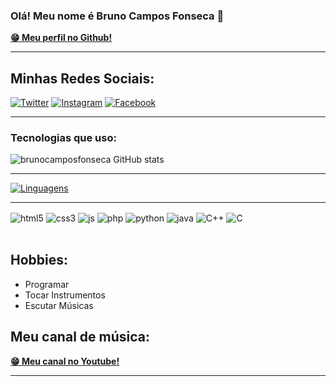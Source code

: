 
### Olá! Meu nome é Bruno Campos Fonseca 👋

<div>
     <a href="https://github.com/brunocamposfonseca" target="_blank"><strong>😁 Meu perfil no Github!</strong></a>
</div>

<hr/>

## Minhas Redes Sociais:

[![Twitter](https://img.shields.io/badge/Twitter-1DA1F2?style=for-the-badge&logo=twitter&logoColor=white)](https://twitter.com/bruno_c_f_2020)
[![Instagram](https://img.shields.io/badge/Instagram-E4405F?style=for-the-badge&logo=instagram&logoColor=white)](https://www.instagram.com/bruno.c.f/)
[![Facebook](https://img.shields.io/badge/Facebook-1877F2?style=for-the-badge&logo=facebook&logoColor=white)](https://www.facebook.com/bruno.cf.54/)
<hr/>

### Tecnologias que uso:

![brunocamposfonseca GitHub stats](https://github-readme-stats.vercel.app/api?username=brunocamposfonseca&theme=algolia&show_icons=true)

<hr/>

[![Linguagens ](https://github-readme-stats.vercel.app/api/top-langs/?username=brunocamposfonseca&langs_count=8)](https://github.com/brunocamposfonseca/github-readme-stats)

<hr/>

<div style="display: inline_block">
     <img align="center" alt="html5" src="https://img.shields.io/badge/HTML5-E34F26?style=for-the-badge&logo=html5&logoColor=white" />
     <img align="center" alt="css3" src="https://img.shields.io/badge/CSS3-1572B6?style=for-the-badge&logo=css3&logoColor=white" />
     <img align="center" alt="js" src="https://img.shields.io/badge/JavaScript-323330?style=for-the-badge&logo=javascript&logoColor=F7DF1E" />
     <img align="center" alt="php" src="https://img.shields.io/badge/PHP-777BB4?style=for-the-badge&logo=php&logoColor=white" />
     <img align="center" alt="python" src="https://img.shields.io/badge/Python-14354C?style=for-the-badge&logo=python&logoColor=white" />
     <img align="center" alt="java" src="https://img.shields.io/badge/Java-ED8B00?style=for-the-badge&logo=java&logoColor=white" />
     <img align="center" alt="C++" src="https://img.shields.io/badge/C%2B%2B-00599C?style=for-the-badge&logo=c%2B%2B&logoColor=white" />
     <img align="center" alt="C" src="https://img.shields.io/badge/C-00599C?style=for-the-badge&logo=c&logoColor=white" />
</div>

<br/>

## Hobbies:

<ul>
     <li>Programar</li>
     <li>Tocar Instrumentos</li>
     <li>Escutar Músicas</li>
</ul>

## Meu canal de música:

<div>
     <a href="https://www.youtube.com/@cordasdidaticasyt/" target="_blank"><strong>😁 Meu canal no Youtube!</strong></a>
</div>

<hr/>
